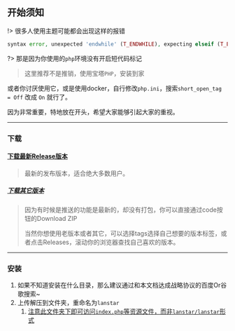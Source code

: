## 开始须知

!> 很多人使用主题可能都会出现这样的报错

```php
syntax error, unexpected 'endwhile' (T_ENDWHILE), expecting elseif (T_ELSEIF) or else (T_ELSE) or endif (T_ENDIF) 
```

?> 那是因为你使用的`php`环境没有开启短代码标记

> 这里推荐不是推销，使用宝塔`PHP`，安装到家

或者你讨厌使用它，或是使用docker，自行修改`php.ini`，搜索`short_open_tag = Off` 改成 `On` 就行了。

因为非常重要，特地放在开头，希望大家能够引起大家的重视。

---

### 下载

#### [下载最新Release版本](https://github.com/dyedd/lanstar/releases/latest)

> 最新的发布版本，适合绝大多数用户。

##### [下载其它版本](https://github.com/dyedd/lanstar)

> 因为有时候是推送的功能是最新的，却没有打包，你可以直接通过code按钮的Download ZIP
>
> 当然你想使用老版本或者其它，可以选择tags选择自己想要的版本标签，或者点击Releases，滚动你的浏览器查找自己喜欢的版本。

---

### 安装

1. 如果不知道安装在什么目录，那么建议通过和本文档达成战略协议的百度Or谷歌搜索~
2. 上传解压到文件夹，重命名为`lanstar`
   1. <u>注意此文件夹下即可访问`index.php`等资源文件，而非`lanstar/lanstar`形式</u>

